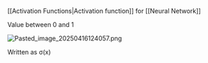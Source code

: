 [[Activation Functions|Activation function]] for [[Neural Network]]

Value between 0 and 1

![Pasted\_image\_20250416124057.png](pasted_image_20250416124057.png)

Written as σ(x)